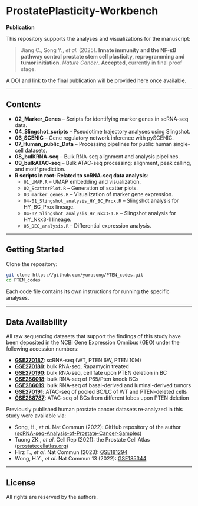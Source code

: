 # ProstatePlasticity-Workbench

**Publication**

This repository supports the analyses and visualizations for the manuscript:

> Jiang C., Song Y., *et al.* (2025). **Innate immunity and the NF-κB pathway control prostate stem cell
plasticity, reprogramming and tumor initiation.** _Nature Cancer_. **Accepted**, currently in final proof stage.

A DOI and link to the final publication will be provided here once available.

---

## Contents

- **02_Marker_Genes** – Scripts for identifying marker genes in scRNA-seq data.
- **04_Slingshot_scripts** – Pseudotime trajectory analyses using Slingshot.
- **06_SCENIC** – Gene regulatory network inference with pySCENIC.
- **07_Human_public_Data** – Processing pipelines for public human single-cell datasets.
- **08_bulKRNA-seq** – Bulk RNA-seq alignment and analysis pipelines.
- **09_bulkATAC-seq** – Bulk ATAC-seq processing: alignment, peak calling, and motif prediction.
- **R scripts in root: Related to scRNA-seq data analysis**:
  - `01_UMAP.R` – UMAP embedding and visualization.
  - `02_ScatterPlot.R` – Generation of scatter plots.
  - `03_marker_genes.R` – Visualization of marker gene expression.
  - `04-01_Slingshot_analysis_HY_BC_Prox.R` – Slingshot analysis for HY_BC_Prox lineage.
  - `04-02_Slingshot_analysis_HY_Nkx3-1.R` – Slingshot analysis for HY_Nkx3-1 lineage.
  - `05_DEG_analysis.R` – Differential expression analysis.

---

## Getting Started

Clone the repository:
```bash
git clone https://github.com/yurasong/PTEN_codes.git
cd PTEN_codes
```

Each code file contains its own instructions for running the specific analyses.

---

## Data Availability

All raw sequencing datasets that support the findings of this study have been deposited in the NCBI Gene Expression Omnibus (GEO) under the following accession numbers:

- **[GSE270187](https://www.ncbi.nlm.nih.gov/geo/query/acc.cgi?acc=GSE270187)**: scRNA-seq (WT, PTEN 6W, PTEN 10M)
- **[GSE270189](https://www.ncbi.nlm.nih.gov/geo/query/acc.cgi?acc=GSE270189)**: bulk RNA-seq, Rapamycin treated  
- **[GSE270190](https://www.ncbi.nlm.nih.gov/geo/query/acc.cgi?acc=GSE270190)**: bulk RNA-seq, cell fate upon PTEN deletion in BC  
- **[GSE286018](https://www.ncbi.nlm.nih.gov/geo/query/acc.cgi?acc=GSE286018)**: bulk RNA-seq of P65/Pten knock BCs  
- **[GSE286019](https://www.ncbi.nlm.nih.gov/geo/query/acc.cgi?acc=GSE286019)**: bulk RNA-seq of basal-derived and luminal-derived tumors  
- **[GSE270191](https://www.ncbi.nlm.nih.gov/geo/query/acc.cgi?acc=GSE270191)**: ATAC-seq of pooled BC/LC of WT and PTEN-deleted cells  
- **[GSE288787](https://www.ncbi.nlm.nih.gov/geo/query/acc.cgi?acc=GSE288787)**: ATAC-seq of BCs from different lobes upon PTEN deletion

Previously published human prostate cancer datasets re‐analyzed in this study were available via:

- Song, H., *et al*. Nat Commun (2022): GitHub repository of the author ([scRNA-seq-Analysis-of-Prostate-Cancer-Samples](https://github.com/franklinhuanglab/scRNA-seq-Analysis-of-Prostate-Cancer-Samples))  
- Tuong ZK., *et al*. Cell Rep (2021): the Prostate Cell Atlas ([prostatecellatlas.org](https://www.prostatecellatlas.org))  
- Hirz T., *et al*. Nat Commun (2023): [GSE181294](https://www.ncbi.nlm.nih.gov/geo/query/acc.cgi?acc=GSE181294)  
- Wong, H.Y., *et al*. Nat Commun 13 (2022): [GSE185344](https://www.ncbi.nlm.nih.gov/geo/query/acc.cgi?acc=GSE185344)

---

## License

All rights are reserved by the authors.

